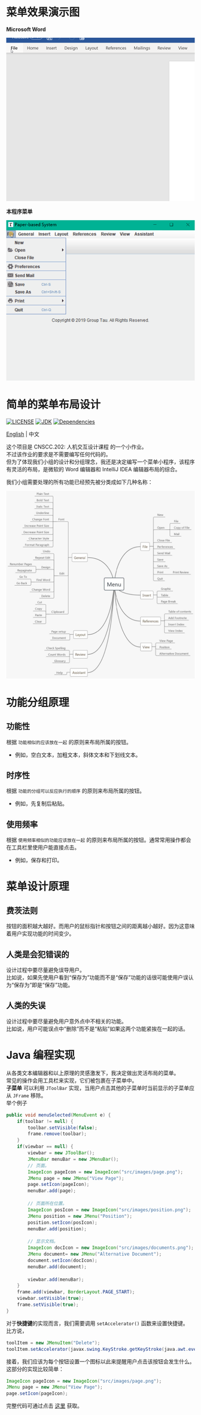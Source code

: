 # 菜单效果演示图
**Microsoft Word**
<p align="center"><img src ="images/word.gif" width = "600px"></p>

**本程序菜单**
<p align="center"><img src ="images/JavaMenu.gif" width = "600px"></p>

# 简单的菜单布局设计
[![LICENSE](https://img.shields.io/cocoapods/l/AFNetworking.svg)](https://github.com/Hephaest/MenuInWordFormat/blob/master/LICENSE)
[![JDK](https://img.shields.io/badge/JDK-8u202%20-orange.svg)](https://www.oracle.com/technetwork/java/javase/8u202-relnotes-5209339.html)
[![Dependencies](https://img.shields.io/badge/Dependencies-up%20to%20date-green.svg)](https://github.com/Hephaest/MenuInWordFormat/tree/master/src)

[English](README_CN.md) | 中文

这个项目是 CNSCC.202: 人机交互设计课程 的一个小作业。<br>
不过该作业的要求是不需要编写任何代码的。<br>
但为了体现我们小组的设计和分组理念，我还是决定编写一个菜单小程序，该程序有灵活的布局，是微软的 Word 编辑器和 IntelliJ IDEA 编辑器布局的综合。

我们小组需要处理的所有功能已经预先被分类成如下几种名称：
<p align="center"><img src ="images/Tree.jpg"></p>

# 功能分组原理
## 功能性
根据 `功能相似的应该放在一起` 的原则来布局所属的按钮。
- 例如，空白文本，加粗文本，斜体文本和下划线文本。
## 时序性
根据 `功能的分组可以反应执行的顺序` 的原则来布局所属的按钮。
- 例如，先复制后粘贴。
## 使用频率
根据 `使用频率相似的功能应该放在一起` 的原则来布局所属的按钮。通常常用操作都会在工具栏里使用户能直接点击。
- 例如，保存和打印。

# 菜单设计原理
## 费茨法则
按钮的面积越大越好。而用户的鼠标指针和按钮之间的距离越小越好。因为这意味着用户实现功能的时间变少。
## 人类是会犯错误的
设计过程中要尽量避免误导用户。<br>
比如说，如果先使用户看到“保存为”功能而不是“保存”功能的话很可能使用户误认为“保存为”即是“保存”功能。
## 人类的失误
设计过程中要尽量避免用户意外点中不相关的功能。<br> 
比如说，用户可能误点中“删除”而不是“粘贴”如果这两个功能紧挨在一起的话。

# Java 编程实现
从各类文本编辑器和以上原理的灵感激发下，我决定做出灵活布局的菜单。<br>
常见的操作会用工具栏来实现，它们被包裹在子菜单中。<br>
**子菜单** 可以利用 `JToolBar` 实现，当用户点击其他的子菜单时当前显示的子菜单应从 `JFrame` 移除。<br>
举个例子
```Java
public void menuSelected(MenuEvent e) {
    if(toolbar != null) {
        toolbar.setVisible(false);
        frame.remove(toolbar);
    }
    if(viewbar == null) {
        viewbar = new JToolBar();
        JMenuBar menuBar = new JMenuBar();
        // 页面。
        ImageIcon pageIcon = new ImageIcon("src/images/page.png");
        JMenu page = new JMenu("View Page");
        page.setIcon(pageIcon);
        menuBar.add(page);

        // 页面所在位置。
        ImageIcon posIcon = new ImageIcon("src/images/position.png");
        JMenu position = new JMenu("Position");
        position.setIcon(posIcon);
        menuBar.add(position);

        // 显示文档。
        ImageIcon docIcon = new ImageIcon("src/images/documents.png");
        JMenu document= new JMenu("Alternative Document");
        document.setIcon(docIcon);
        menuBar.add(document);

        viewbar.add(menuBar);
    }
    frame.add(viewbar, BorderLayout.PAGE_START);
    viewbar.setVisible(true);
    frame.setVisible(true);
}
```
对于**快捷键**的实现而言，我们需要调用 `setAccelerator()` 函数来设置快捷键。<br>
比方说，
```Java
toolItem = new JMenuItem("Delete");
toolItem.setAccelerator(javax.swing.KeyStroke.getKeyStroke(java.awt.event.KeyEvent.VK_DELETE, 0));
```
接着，我们应该为每个按钮设置一个图标以此来提醒用户点击该按钮会发生什么。<br>
这部分的实现比较简单：
```Java
ImageIcon pageIcon = new ImageIcon("src/images/page.png");
JMenu page = new JMenu("View Page");
page.setIcon(pageIcon);
```
完整代码可通过点击 [这里](https://github.com/Hephaest/MenuInWordFormat/blob/master/src/MyMenu.java) 获取。
 

